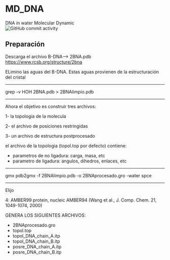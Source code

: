 # MD_DNA
DNA in water Molecular Dynamic  
![GitHub commit activity](https://img.shields.io/github/commit-activity/m/tnavarrofebre/MD_DNA)

## Preparación

Descarga el archivo B-DNA--> 2BNA.pdb
https://www.rcsb.org/structure/2bna

ELimino las aguas del B-DNA. Estas aguas provienen de la estructuración del cristal
_____________________________________
grep -v HOH 2BNA.pdb > 2BNAlimpio.pdb
_____________________________________

Ahora el objetivo es construir tres archivos:

1- la topologia de la molecula

2- el archivo de posiciones restringidas

3- un archivo de estructura postprocesado

el archivo de la topologia (topol.top por defecto) contiene:
* parametros de no ligadura: carga, masa, etc
* parametro de ligadura: angulos, dihedros, enlaces, etc

_____________________________________
gmx pdb2gmx -f 2BNAlimpio.pdb -o 2BNAprocesado.gro -water spce
_____________________________________
Elijo

4: AMBER99 protein, nucleic AMBER94 (Wang et al., J. Comp. Chem. 21, 1049-1074, 2000)

GENERA LOS SIGUIENTES ARCHIVOS:
* 2BNAprocesado.gro
* topol.top
* topol_DNA_chain_A.itp
* topol_DNA_chain_B.itp
* posre_DNA_chain_A.itp
* posre_DNA_chain_B.itp
